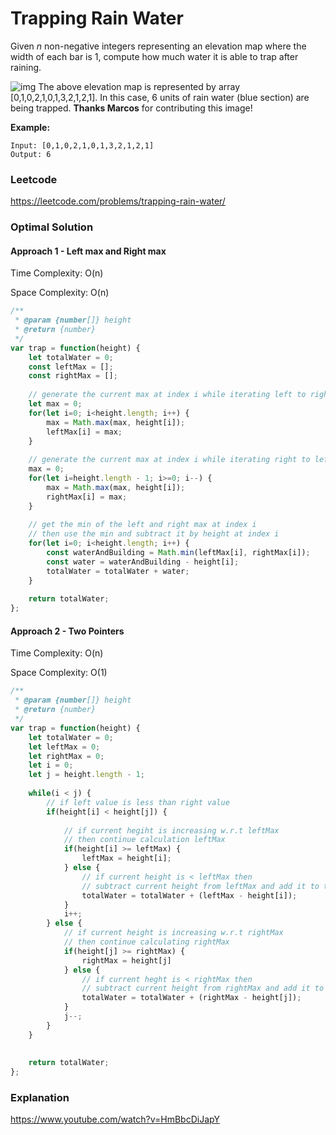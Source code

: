 # Trapping Rain Water

Given *n* non-negative integers representing an elevation map where the width of each bar is 1, compute how much water it is able to trap after raining.

![img](https://assets.leetcode.com/uploads/2018/10/22/rainwatertrap.png)
The above elevation map is represented by array [0,1,0,2,1,0,1,3,2,1,2,1]. In this case, 6 units of rain water (blue section) are being trapped. **Thanks Marcos** for contributing this image!

**Example:**

```
Input: [0,1,0,2,1,0,1,3,2,1,2,1]
Output: 6
```



### Leetcode

https://leetcode.com/problems/trapping-rain-water/



### Optimal Solution

#### Approach 1 - Left max and Right max

Time Complexity: O(n)

Space Complexity: O(n)

```js
/**
 * @param {number[]} height
 * @return {number}
 */
var trap = function(height) {
    let totalWater = 0;
    const leftMax = [];
    const rightMax = [];
    
    // generate the current max at index i while iterating left to right
    let max = 0;
    for(let i=0; i<height.length; i++) {
        max = Math.max(max, height[i]);
        leftMax[i] = max;
    }
    
    // generate the current max at index i while iterating right to left
    max = 0;
    for(let i=height.length - 1; i>=0; i--) {
        max = Math.max(max, height[i]);
        rightMax[i] = max;
    }
    
    // get the min of the left and right max at index i
    // then use the min and subtract it by height at index i
    for(let i=0; i<height.length; i++) {
        const waterAndBuilding = Math.min(leftMax[i], rightMax[i]);
        const water = waterAndBuilding - height[i];
        totalWater = totalWater + water;
    }
    
    return totalWater;
};
```

#### Approach 2 - Two Pointers

Time Complexity: O(n)

Space Complexity: O(1)

```js
/**
 * @param {number[]} height
 * @return {number}
 */
var trap = function(height) {
    let totalWater = 0;
    let leftMax = 0;
    let rightMax = 0;
    let i = 0;
    let j = height.length - 1;
    
    while(i < j) {
        // if left value is less than right value
        if(height[i] < height[j]) {
            
            // if current hegiht is increasing w.r.t leftMax 
            // then continue calculation leftMax
            if(height[i] >= leftMax) {
                leftMax = height[i];
            } else {
                // if current height is < leftMax then
                // subtract current height from leftMax and add it to total
                totalWater = totalWater + (leftMax - height[i]);
            }
            i++;
        } else {
            // if current height is increasing w.r.t rightMax 
            // then continue calculating rightMax
            if(height[j] >= rightMax) {
                rightMax = height[j]
            } else {
                // if current heght is < rightMax then
                // subtract current height from rightMax and add it to total
                totalWater = totalWater + (rightMax - height[j]);
            }
            j--;
        }
    }
    
    
    return totalWater;
};
```



### Explanation

https://www.youtube.com/watch?v=HmBbcDiJapY

